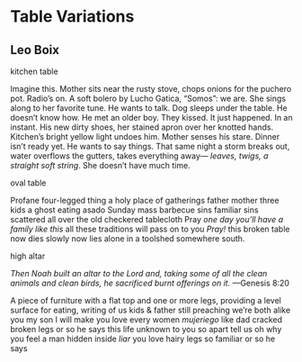 # Table Variations
## Leo Boix
kitchen table

Imagine this. Mother sits near the rusty stove,
chops onions for the puchero pot. Radio’s on.
A soft bolero by Lucho Gatica, “Somos”: we are.
She sings along to her favorite tune. He wants
to talk. Dog sleeps under the table. He doesn’t
know how. He met an older boy. They kissed.
It just happened. In an instant. His new dirty
shoes, her stained apron over her knotted hands.
Kitchen’s bright yellow light undoes him.
Mother senses his stare. Dinner isn’t ready yet.
He wants to say things. That same night
a storm breaks out, water overflows the gutters,
takes everything away— _leaves, twigs, a straight_
 _soft string_. She doesn’t have much time.



oval table

Profane
four-legged thing
a holy place of gatherings
father mother three kids a ghost
eating asado Sunday mass barbecue
sins familiar sins scattered all over
the old checkered tablecloth Pray
 _one day you’ll have a family like this_
all these traditions will pass on
to you _Pray!_ this broken table
now dies slowly now lies
alone in a toolshed
somewhere
south.



high altar

 _Then Noah built an altar to the Lord and, taking some of all the clean
animals and clean birds, he sacrificed burnt offerings on it._
—Genesis 8:20

A piece of furniture with a flat top and one or more legs, providing a level
surface for eating, writing
of us kids
& father still
preaching
we’re both
alike you
my son I
will make
you love
every women
 _mujeriego_
like dad
cracked
broken legs
or so he says
this life
unknown
to you
so apart
tell us
oh why
you feel
a man
hidden
inside _liar_
you love
hairy legs
so familiar
or so he says